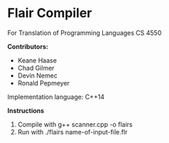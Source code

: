 Flair Compiler
==============
    
For Translation of Programming Languages CS 4550
    
**Contributors:**
* Keane Haase
* Chad Gilmer
* Devin Nemec
* Ronald Pepmeyer
    
Implementation language: C++14
    
**Instructions**
1. Compile with g++ scanner.cpp -o flairs
2. Run with ./flairs name-of-input-file.flr
